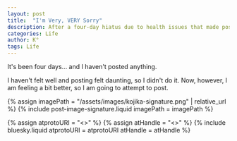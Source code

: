 ```yaml
---
layout: post
title:  "I'm Very, VERY Sorry"
description: After a four-day hiatus due to health issues that made posting feel overwhelming, I'm finally feeling well enough to get back to writing. Sometimes we need to listen to our bodies and take breaks, but now I'm ready to resume sharing content with you all.
categories: Life
author: K°
tags: Life
---
```


It's been four days... and I haven't posted anything.

I haven't felt well and posting felt daunting, so I didn't do it. Now, however, I am feeling a bit better, so I am going to attempt to post.

<!-- signature -->
{% assign imagePath = "/assets/images/kojika-signature.png" | relative_url %}
{% include post-image-signature.liquid imagePath = imagePath %}

<!-- comments -->
{% assign atprotoURI = "<<atprotoURI>>" %}
{% assign atHandle = "<<atHandle>>" %}
{% include bluesky.liquid atprotoURI = atprotoURI atHandle = atHandle %}